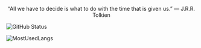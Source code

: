   <p align="center" font-size="300px" >
   “All we have to decide is what to do with the time that is given us.” ― J.R.R. Tolkien </div>
   </p>

![GitHub Status](https://github-readme-stats.vercel.app/api?username=Mateus-Kent&count_private=true&theme=nightowl&show_icons=true)

![MostUsedLangs](https://github-readme-stats.vercel.app/api/top-langs/?username=Mateus-Kent&theme=nightowl&layout=compact&langs_count=8)




